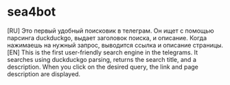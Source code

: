 # sea4bot
[RU]
Это первый удобный поисковик в телеграм. 
Он ищет с помощью парсинга duckduckgo, выдает заголовок поиска, и описание. 
Когда нажимаешь на нужный запрос, выводится ссылка и описание страницы.
[EN]
This is the first user-friendly search engine in the telegrams.
It searches using duckduckgo parsing, returns the search title, and a description.
When you click on the desired query, the link and page description are displayed.
